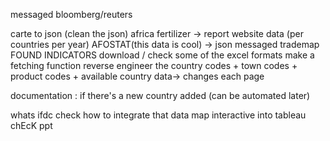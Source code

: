 messaged bloomberg/reuters

carte to json (clean the json)
africa fertilizer -> report website data (per countries per year)
AFOSTAT(this data is cool) -> json
messaged trademap
FOUND INDICATORS
download / check some of the excel formats
make a fetching function
reverse engineer the country codes + town codes + product codes + available country data->	changes each page 

documentation : if there's a new country added (can be automated later)
			


whats ifdc
check how to integrate that data map interactive into tableau
chEcK ppt